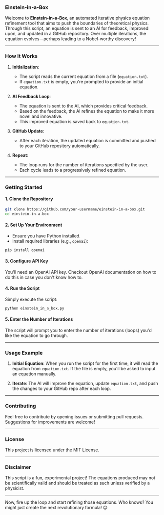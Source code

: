 ### **Einstein-in-a-Box**

Welcome to **Einstein-in-a-Box**, an automated iterative physics equation refinement tool that aims to push the boundaries of theoretical physics. Through this script, an equation is sent to an AI for feedback, improved upon, and updated in a GitHub repository. Over multiple iterations, the equation evolves—perhaps leading to a Nobel-worthy discovery!

---

### **How It Works**

1. **Initialization**:
   - The script reads the current equation from a file (`equation.txt`).
   - If `equation.txt` is empty, you're prompted to provide an initial equation.

2. **AI Feedback Loop**:
   - The equation is sent to the AI, which provides critical feedback.
   - Based on the feedback, the AI refines the equation to make it more novel and innovative.
   - This improved equation is saved back to `equation.txt`.

3. **GitHub Update**:
   - After each iteration, the updated equation is committed and pushed to your GitHub repository automatically.

4. **Repeat**:
   - The loop runs for the number of iterations specified by the user.
   - Each cycle leads to a progressively refined equation.

---

### **Getting Started**

#### **1. Clone the Repository**

```bash
git clone https://github.com/your-username/einstein-in-a-box.git
cd einstein-in-a-box
```

#### **2. Set Up Your Environment**

- Ensure you have Python installed.
- Install required libraries (e.g., `openai`):
  
```bash
pip install openai
```

#### **3. Configure API Key**

You'll need an OpenAI API key. Checkout OpenAI documentation on how to do this in case you don't know how to.

#### **4. Run the Script**

Simply execute the script:

```bash
python einstein_in_a_box.py
```

#### **5. Enter the Number of Iterations**

The script will prompt you to enter the number of iterations (loops) you'd like the equation to go through.

---

### **Usage Example**

1. **Initial Equation**:
   When you run the script for the first time, it will read the equation from `equation.txt`. If the file is empty, you'll be asked to input an equation manually.

2. **Iterate**:
   The AI will improve the equation, update `equation.txt`, and push the changes to your GitHub repo after each loop.

---

### **Contributing**

Feel free to contribute by opening issues or submitting pull requests. Suggestions for improvements are welcome!

---

### **License**

This project is licensed under the MIT License.

---

### **Disclaimer**

This script is a fun, experimental project! The equations produced may not be scientifically valid and should be treated as such unless verified by a physicist.

---

Now, fire up the loop and start refining those equations. Who knows? You might just create the next revolutionary formula! 😊
